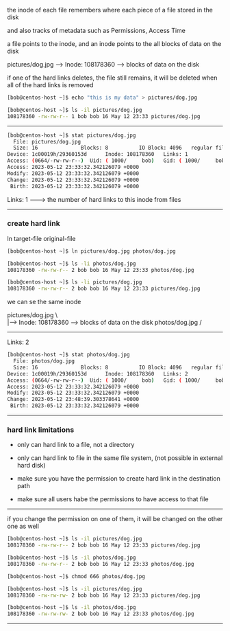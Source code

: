 

the inode of each file remembers where each piece of a file stored in the disk

and also tracks of metadata such as Permissions, Access Time

a file points to the inode, and an inode points to the all blocks of data on the disk

pictures/dog.jpg      -->       Inode: 108178360      -->       blocks of data on the disk


if one of the hard links deletes, the file still remains, it will be deleted when all of the hard links is removed


```bash
[bob@centos-host ~]$ echo "this is my data" > pictures/dog.jpg
```

```bash
[bob@centos-host ~]$ ls -il pictures/dog.jpg 
108178360 -rw-rw-r-- 1 bob bob 16 May 12 23:33 pictures/dog.jpg
```

________________________________________________________________________________________________


```bash
[bob@centos-host ~]$ stat pictures/dog.jpg 
  File: pictures/dog.jpg
  Size: 16              Blocks: 8          IO Block: 4096   regular file
Device: 1c00019h/29360153d      Inode: 108178360   Links: 1
Access: (0664/-rw-rw-r--)  Uid: ( 1000/     bob)   Gid: ( 1000/     bob)
Access: 2023-05-12 23:33:32.342126079 +0000
Modify: 2023-05-12 23:33:32.342126079 +0000
Change: 2023-05-12 23:33:32.342126079 +0000
 Birth: 2023-05-12 23:33:32.342126079 +0000
```

Links: 1      --->      the number of hard links to this inode from files 


________________________________________________________________________________________________


### create hard link

ln target-file original-file

```bash
[bob@centos-host ~]$ ln pictures/dog.jpg photos/dog.jpg

[bob@centos-host ~]$ ls -li photos/dog.jpg
108178360 -rw-rw-r-- 2 bob bob 16 May 12 23:33 photos/dog.jpg

[bob@centos-host ~]$ ls -li pictures/dog.jpg 
108178360 -rw-rw-r-- 2 bob bob 16 May 12 23:33 pictures/dog.jpg
```


we can se the same inode


 pictures/dog.jpg \     
                   |-->       Inode: 108178360      -->       blocks of data on the disk
  photos/dog.jpg  /


________________________________________________________________________________________________


Links: 2

```bash
[bob@centos-host ~]$ stat photos/dog.jpg 
  File: photos/dog.jpg
  Size: 16              Blocks: 8          IO Block: 4096   regular file
Device: 1c00019h/29360153d      Inode: 108178360   Links: 2
Access: (0664/-rw-rw-r--)  Uid: ( 1000/     bob)   Gid: ( 1000/     bob)
Access: 2023-05-12 23:33:32.342126079 +0000
Modify: 2023-05-12 23:33:32.342126079 +0000
Change: 2023-05-12 23:48:39.303378641 +0000
 Birth: 2023-05-12 23:33:32.342126079 +0000
```

________________________________________________________________________________________________


### hard link limitations


- only can hard link to a file, not a directory

- only can hard link to file in the same file system, (not possible in external hard disk)

- make sure you have the permission to create hard link in the destination path

- make sure all users habe the permissions to have access to that file



________________________________________________________________________________________________


if you change the permission on one of them, it will be changed on the other one as well

```bash
[bob@centos-host ~]$ ls -il pictures/dog.jpg 
108178360 -rw-rw-r-- 2 bob bob 16 May 12 23:33 pictures/dog.jpg

[bob@centos-host ~]$ ls -il photos/dog.jpg 
108178360 -rw-rw-r-- 2 bob bob 16 May 12 23:33 photos/dog.jpg

[bob@centos-host ~]$ chmod 666 photos/dog.jpg

[bob@centos-host ~]$ ls -il pictures/dog.jpg 
108178360 -rw-rw-rw- 2 bob bob 16 May 12 23:33 pictures/dog.jpg

[bob@centos-host ~]$ ls -il photos/dog.jpg 
108178360 -rw-rw-rw- 2 bob bob 16 May 12 23:33 photos/dog.jpg
```

________________________________________________________________________________________________
